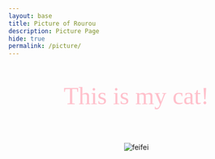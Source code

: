 ```yaml
---
layout: base
title: Picture of Rourou 
description: Picture Page
hide: true
permalink: /picture/
---
```

<center>
<p style="font-family: serif; color: pink; font-size:48px" class="strong">This is my cat!</p>
<br>
<img src="{{site.baseurl}}/images/cat.png" alt="feifei">
<br><br>
</center>
